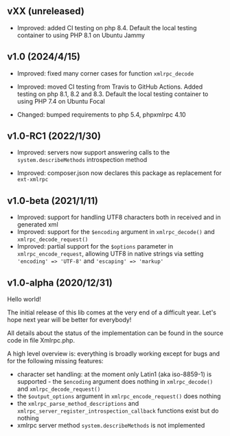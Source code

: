 ## vXX (unreleased)

- Improved: added CI testing on php 8.4. Default the local testing container to using PHP 8.1 on Ubuntu Jammy


## v1.0 (2024/4/15)

- Improved: fixed many corner cases for function `xmlrpc_decode`

- Improved: moved CI testing from Travis to GitHub Actions. Added testing on php 8.1, 8.2 and 8.3. Default the local
  testing container to using PHP 7.4 on Ubuntu Focal

- Changed: bumped requirements to php 5.4, phpxmlrpc 4.10


## v1.0-RC1 (2022/1/30)

- Improved: servers now support answering calls to the `system.describeMethods` introspection method

- Improved: composer.json now declares this package as replacement for `ext-xmlrpc`


## v1.0-beta (2021/1/11)

- Improved: support for handling UTF8 characters both in received and in generated xml
- Improved: support for the `$encoding` argument in `xmlrpc_decode()` and `xmlrpc_decode_request()`
- Improved: partial support for the `$options` parameter in `xmlrpc_encode_request`, allowing UTF8 in native strings
  via setting `'encoding' => 'UTF-8'` and `'escaping' => 'markup'`


## v1.0-alpha (2020/12/31)

Hello world!

The initial release of this lib comes at the very end of a difficult year. Let's hope next year will be better for everybody!

All details about the status of the implementation can be found in the source code in file Xmlrpc.php.

A high level overview is: everything is broadly working except for bugs and for the following missing features:
- character set handling: at the moment only Latin1 (aka iso-8859-1) is supported - the `$encoding` argument does nothing
  in `xmlrpc_decode()` and `xmlrpc_decode_request()`
- the `$output_options` argument in `xmlrpc_encode_request()` does nothing
- the `xmlrpc_parse_method_descriptions` and `xmlrpc_server_register_introspection_callback` functions exist but do nothing
- xmlrpc server method `system.describeMethods` is not implemented
